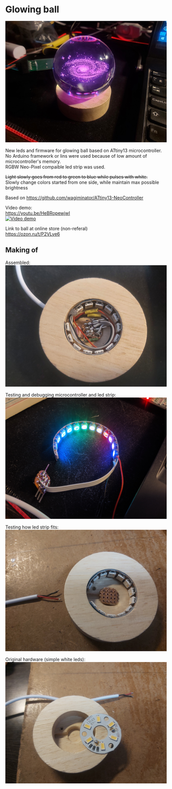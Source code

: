 
# Glowing ball
  
![](photos/20240319_233312.jpg)  

New leds and firmware for glowing ball based on ATtiny13 microcontroller.  
No Arduino framework or lins were used because of low amount of microcontroller's memory.  
RGBW Neo-Pixel compaible led strip was used.  

~~Light slowly goes from red to green to blue while pulses with white.~~  
Slowly change colors started from one side, while maintain max possible brightness  

Based on https://github.com/wagiminator/ATtiny13-NeoController    

Video demo:  
https://youtu.be/HeBRopewjwI  
[![Video demo](https://img.youtube.com/vi/skpBElRQ0Kw/0.jpg)](https://www.youtube.com/watch?v=skpBElRQ0Kw)  

Link to ball at online store (non-referal)  
https://ozon.ru/t/P2VLye6  

## Making of

Assembled:  
![](photos/20240319_233455.jpg)  

Testing and debugging microcontroller and led strip:  
![](photos/IMG_20240313_224612.jpg)  

Testing how led strip fits:  
![](photos/20240311_231014.jpg) 

Original hardware (simple white leds):  
![](photos/20240311_200924.jpg) 
